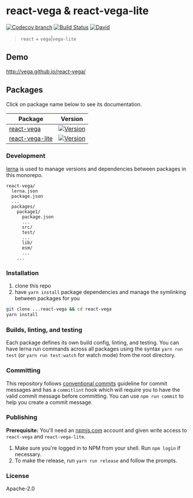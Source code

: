 # react-vega & react-vega-lite

[![Codecov branch](https://img.shields.io/codecov/c/github/vega/react-vega/master.svg?style=flat-square)](http://codecov.io/github/vega/react-vega/coverage.svg?branch=master)
[![Build Status](https://img.shields.io/travis/com/vega/react-vega/master.svg?style=flat-square
)](https://travis-ci.com/vega/react-vega)
[![David](https://img.shields.io/david/dev/vega/react-vega.svg?style=flat-square)](https://david-dm.org/vega/react-vega?type=dev)

> `react` + `vega`|`vega-lite`

## Demo

http://vega.github.io/react-vega/

## Packages

Click on package name below to see its documentation.

| Package | Version |
|--|--|
| [react-vega](https://github.com/vega/react-vega/tree/master/packages/react-vega) | [![Version](https://img.shields.io/npm/v/react-vega.svg?style=flat-square)](https://img.shields.io/npm/v/react-vega.svg?style=flat-square) |
| [react-vega-lite](https://github.com/vega/react-vega/tree/master/packages/react-vega-lite) | [![Version](https://img.shields.io/npm/v/react-vega-lite.svg?style=flat-square)](https://img.shields.io/npm/v/react-vega-lite.svg?style=flat-square) |

### Development

[lerna](https://github.com/lerna/lerna/) is used to manage versions and dependencies between
packages in this monorepo.

```
react-vega/
  lerna.json
  package.json
  ...
  packages/
    package1/
      package.json
      ...
      src/
      test/
      ...
      lib/
      esm/
      ...
    ...
```

### Installation

1. clone this repo
2. have `yarn install` package dependencies and manage the symlinking between packages for you

```sh
git clone ...react-vega && cd react-vega
yarn install
```

### Builds, linting, and testing

Each package defines its own build config, linting, and testing. You can have lerna run commands
across all packages using the syntax `yarn run test` (or `yarn run test:watch` for watch mode) from the root directory.

### Committing

This repository follows [conventional commits](https://www.conventionalcommits.org/en/v1.0.0-beta.3/) guideline for commit messages and has a `commitlint` hook which will require you to have the valid commit message before committing. You can use `npm run commit` to help you create a commit message.

### Publishing

**Prerequisite:** You'll need an [npmjs.com](https://npmjs.com) account and given write access to `react-vega` and `react-vega-lite`.

1. Make sure you're logged in to NPM from your shell. Run `npm login` if necessary.
2. To make the release, run `yarn run release` and follow the prompts.

### License

Apache-2.0
